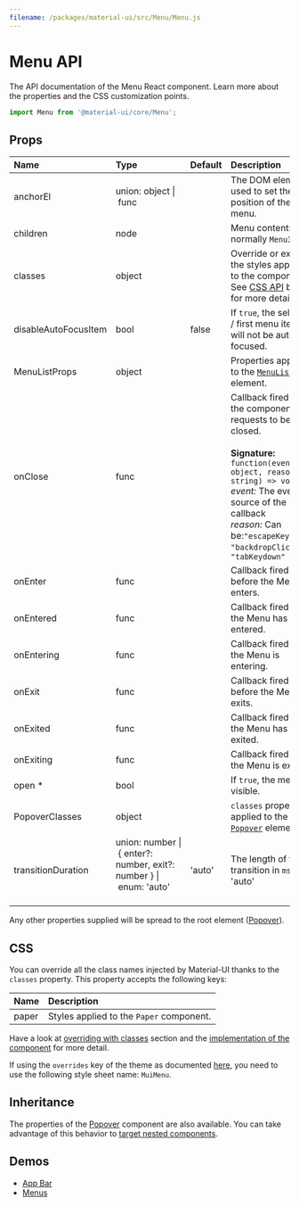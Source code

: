 ```yaml
---
filename: /packages/material-ui/src/Menu/Menu.js
---
```


<!--- This documentation is automatically generated, do not try to edit it. -->

# Menu API

<p class="description">The API documentation of the Menu React component. Learn more about the properties and the CSS customization points.</p>

```js
import Menu from '@material-ui/core/Menu';
```



## Props

| Name | Type | Default | Description |
|:-----|:-----|:--------|:------------|
| <span class="prop-name">anchorEl</span> | <span class="prop-type">union:&nbsp;object&nbsp;&#124;<br>&nbsp;func<br></span> |   | The DOM element used to set the position of the menu. |
| <span class="prop-name">children</span> | <span class="prop-type">node</span> |   | Menu contents, normally `MenuItem`s. |
| <span class="prop-name">classes</span> | <span class="prop-type">object</span> |   | Override or extend the styles applied to the component. See [CSS API](#css-api) below for more details. |
| <span class="prop-name">disableAutoFocusItem</span> | <span class="prop-type">bool</span> | <span class="prop-default">false</span> | If `true`, the selected / first menu item will not be auto focused. |
| <span class="prop-name">MenuListProps</span> | <span class="prop-type">object</span> |   | Properties applied to the [`MenuList`](/api/menu-list/) element. |
| <span class="prop-name">onClose</span> | <span class="prop-type">func</span> |   | Callback fired when the component requests to be closed.<br><br>**Signature:**<br>`function(event: object, reason: string) => void`<br>*event:* The event source of the callback<br>*reason:* Can be:`"escapeKeyDown"`, `"backdropClick"`, `"tabKeydown"` |
| <span class="prop-name">onEnter</span> | <span class="prop-type">func</span> |   | Callback fired before the Menu enters. |
| <span class="prop-name">onEntered</span> | <span class="prop-type">func</span> |   | Callback fired when the Menu has entered. |
| <span class="prop-name">onEntering</span> | <span class="prop-type">func</span> |   | Callback fired when the Menu is entering. |
| <span class="prop-name">onExit</span> | <span class="prop-type">func</span> |   | Callback fired before the Menu exits. |
| <span class="prop-name">onExited</span> | <span class="prop-type">func</span> |   | Callback fired when the Menu has exited. |
| <span class="prop-name">onExiting</span> | <span class="prop-type">func</span> |   | Callback fired when the Menu is exiting. |
| <span class="prop-name required">open *</span> | <span class="prop-type">bool</span> |   | If `true`, the menu is visible. |
| <span class="prop-name">PopoverClasses</span> | <span class="prop-type">object</span> |   | `classes` property applied to the [`Popover`](/api/popover/) element. |
| <span class="prop-name">transitionDuration</span> | <span class="prop-type">union:&nbsp;number&nbsp;&#124;<br>&nbsp;{ enter?: number, exit?: number }&nbsp;&#124;<br>&nbsp;enum:&nbsp;'auto'<br><br></span> | <span class="prop-default">'auto'</span> | The length of the transition in `ms`, or 'auto' |

Any other properties supplied will be spread to the root element ([Popover](/api/popover/)).

## CSS

You can override all the class names injected by Material-UI thanks to the `classes` property.
This property accepts the following keys:


| Name | Description |
|:-----|:------------|
| <span class="prop-name">paper</span> | Styles applied to the `Paper` component.

Have a look at [overriding with classes](/customization/overrides/#overriding-with-classes) section
and the [implementation of the component](https://github.com/mui-org/material-ui/tree/master/packages/material-ui/src/Menu/Menu.js)
for more detail.

If using the `overrides` key of the theme as documented
[here](/customization/themes/#customizing-all-instances-of-a-component-type),
you need to use the following style sheet name: `MuiMenu`.

## Inheritance

The properties of the [Popover](/api/popover/) component are also available.
You can take advantage of this behavior to [target nested components](/guides/api/#spread).

## Demos

- [App Bar](/demos/app-bar/)
- [Menus](/demos/menus/)

